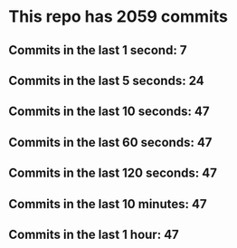# This repo has 2059 commits

## Commits in the last 1 second: 7
## Commits in the last 5 seconds: 24
## Commits in the last 10 seconds: 47
## Commits in the last 60 seconds: 47
## Commits in the last 120 seconds: 47
## Commits in the last 10 minutes: 47
## Commits in the last 1 hour: 47

